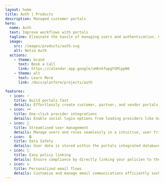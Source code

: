 ```yaml
---
layout: home
title: Auth | Products
description: Managed customer portals
hero:
  name: Auth
  text: Improve workflows with portals
  tagline: Eliminate the hassle of managing users and authentication. Create beautiful portals that improve engagement with customers, vendors, partners, and suppliers.
  image:
    src: /images/products/auth.svg
    alt: Netzo Auth
  actions:
    - theme: brand
      text: Book a Call
      link: https://calendar.app.google/uHEnkfwpgYSM1ppN6
    - theme: alt
      text: Learn More
      link: /docs/platform/projects/auth

features:
  - icon: ⚡
    title: Build portals fast
    details: Effortlessly create customer, partner, and vendor portals with out of the box sign-up pages, authentication and more.
  - icon: 🗝️
    title: One-click provider integrations
    details: Enable social login options from leading providers like Google, Auth0, GitHub, and GitLab in one-click.
  - icon: 👥
    title: Streamlined user management
    details: Manage users and roles seamlessly in a intuitive, user friendly UI.
  - icon:  🔒
    title: Data Safety
    details: User data is stored within the portals integrated database ensure security and giving you full control.
  - icon: 📜
    title: Easy policy linking
    details: Ensure compliance by directly linking your policies to the sign-up page in the configuration.
  - icon: ✉️
    title: Personalized email flows
    details: Customize and manage email communications efficiently such as sign up, password update and more easily.
---
```


<script setup>
import BannerCta from '@theme/components/banners/BannerCta.vue'
import Footer from '@theme/components/Footer.vue'
import locale from '@theme/../../locales/en'
</script>

<section class="mt-32">
  <BannerCta v-bind="locale.home.sectionBannerCta" />

  <!-- <NewsLetter /> -->

  <Footer v-bind="locale.footer" />
</section>